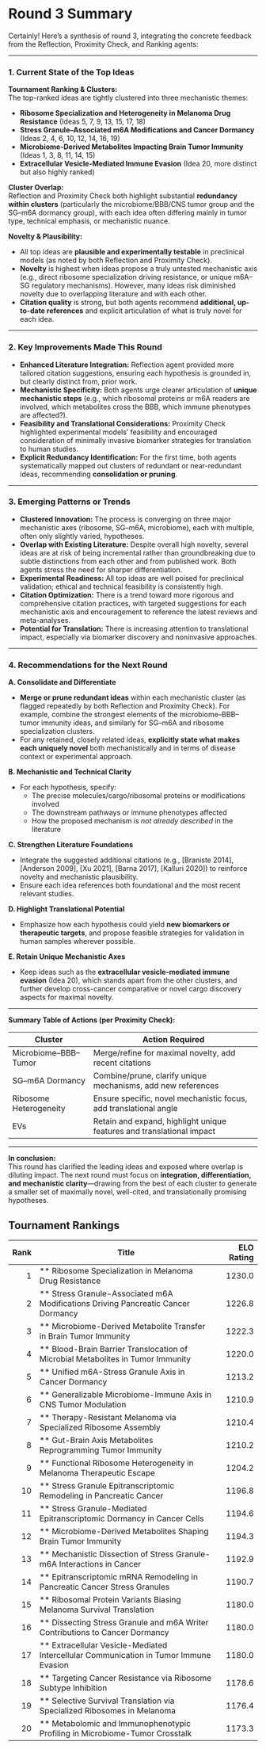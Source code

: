 # Round 3 Summary

Certainly! Here’s a synthesis of round 3, integrating the concrete feedback from the Reflection, Proximity Check, and Ranking agents:

---

### 1. **Current State of the Top Ideas**

**Tournament Ranking & Clusters:**  
The top-ranked ideas are tightly clustered into three mechanistic themes:
- **Ribosome Specialization and Heterogeneity in Melanoma Drug Resistance** (Ideas 5, 7, 9, 13, 15, 17, 18)
- **Stress Granule–Associated m6A Modifications and Cancer Dormancy** (Ideas 2, 4, 6, 10, 12, 14, 16, 19)
- **Microbiome-Derived Metabolites Impacting Brain Tumor Immunity** (Ideas 1, 3, 8, 11, 14, 15)
- **Extracellular Vesicle-Mediated Immune Evasion** (Idea 20, more distinct but also highly ranked)

**Cluster Overlap:**  
Reflection and Proximity Check both highlight substantial **redundancy within clusters** (particularly the microbiome/BBB/CNS tumor group and the SG–m6A dormancy group), with each idea often differing mainly in tumor type, technical emphasis, or mechanistic nuance.

**Novelty & Plausibility:**  
- All top ideas are **plausible and experimentally testable** in preclinical models (as noted by both Reflection and Proximity Check).
- **Novelty** is highest when ideas propose a truly untested mechanistic axis (e.g., direct ribosome specialization driving resistance, or unique m6A–SG regulatory mechanisms). However, many ideas risk diminished novelty due to overlapping literature and with each other.
- **Citation quality** is strong, but both agents recommend **additional, up-to-date references** and explicit articulation of what is truly novel for each idea.

---

### 2. **Key Improvements Made This Round**

- **Enhanced Literature Integration:** Reflection agent provided more tailored citation suggestions, ensuring each hypothesis is grounded in, but clearly distinct from, prior work.
- **Mechanistic Specificity:** Both agents urge clearer articulation of **unique mechanistic steps** (e.g., which ribosomal proteins or m6A readers are involved, which metabolites cross the BBB, which immune phenotypes are affected?).
- **Feasibility and Translational Considerations:** Proximity Check highlighted experimental models’ feasibility and encouraged consideration of minimally invasive biomarker strategies for translation to human studies.
- **Explicit Redundancy Identification:** For the first time, both agents systematically mapped out clusters of redundant or near-redundant ideas, recommending **consolidation or pruning**.

---

### 3. **Emerging Patterns or Trends**

- **Clustered Innovation:** The process is converging on three major mechanistic axes (ribosome, SG–m6A, microbiome), each with multiple, often only slightly varied, hypotheses.
- **Overlap with Existing Literature:** Despite overall high novelty, several ideas are at risk of being incremental rather than groundbreaking due to subtle distinctions from each other and from published work. Both agents stress the need for sharper differentiation.
- **Experimental Readiness:** All top ideas are well poised for preclinical validation; ethical and technical feasibility is consistently high.
- **Citation Optimization:** There is a trend toward more rigorous and comprehensive citation practices, with targeted suggestions for each mechanistic axis and encouragement to reference the latest reviews and meta-analyses.
- **Potential for Translation:** There is increasing attention to translational impact, especially via biomarker discovery and noninvasive approaches.

---

### 4. **Recommendations for the Next Round**

**A. Consolidate and Differentiate**
- **Merge or prune redundant ideas** within each mechanistic cluster (as flagged repeatedly by both Reflection and Proximity Check). For example, combine the strongest elements of the microbiome–BBB–tumor immunity ideas, and similarly for SG–m6A and ribosome specialization clusters.
- For any retained, closely related ideas, **explicitly state what makes each uniquely novel** both mechanistically and in terms of disease context or experimental approach.

**B. Mechanistic and Technical Clarity**
- For each hypothesis, specify:
  - The precise molecules/cargo/ribosomal proteins or modifications involved
  - The downstream pathways or immune phenotypes affected
  - How the proposed mechanism is *not already described* in the literature

**C. Strengthen Literature Foundations**
- Integrate the suggested additional citations (e.g., [Braniste 2014], [Anderson 2009], [Xu 2021], [Barna 2017], [Kalluri 2020]) to reinforce novelty and mechanistic plausibility.
- Ensure each idea references both foundational and the most recent relevant studies.

**D. Highlight Translational Potential**
- Emphasize how each hypothesis could yield **new biomarkers or therapeutic targets**, and propose feasible strategies for validation in human samples wherever possible.

**E. Retain Unique Mechanistic Axes**
- Keep ideas such as the **extracellular vesicle-mediated immune evasion** (Idea 20), which stands apart from the other clusters, and further develop cross-cancer comparative or novel cargo discovery aspects for maximal novelty.

---

**Summary Table of Actions (per Proximity Check):**

| Cluster       | Action Required                            |
|---------------|--------------------------------------------|
| Microbiome–BBB–Tumor | Merge/refine for maximal novelty, add recent citations |
| SG–m6A Dormancy      | Combine/prune, clarify unique mechanisms, add new references |
| Ribosome Heterogeneity | Ensure specific, novel mechanistic focus, add translational angle |
| EVs                   | Retain and expand, highlight unique features and translational impact |

---

**In conclusion:**  
This round has clarified the leading ideas and exposed where overlap is diluting impact. The next round must focus on **integration, differentiation, and mechanistic clarity**—drawing from the best of each cluster to generate a smaller set of maximally novel, well-cited, and translationally promising hypotheses.

## Tournament Rankings

| Rank | Title | ELO Rating |
|---:|---|---:|
| 1 | ** Ribosome Specialization in Melanoma Drug Resistance | 1230.0 |
| 2 | ** Stress Granule-Associated m6A Modifications Driving Pancreatic Cancer Dormancy | 1226.8 |
| 3 | ** Microbiome-Derived Metabolite Transfer in Brain Tumor Immunity | 1222.3 |
| 4 | ** Blood-Brain Barrier Translocation of Microbial Metabolites in Tumor Immunity | 1220.0 |
| 5 | ** Unified m6A-Stress Granule Axis in Cancer Dormancy | 1213.2 |
| 6 | ** Generalizable Microbiome-Immune Axis in CNS Tumor Modulation | 1210.9 |
| 7 | ** Therapy-Resistant Melanoma via Specialized Ribosome Assembly | 1210.4 |
| 8 | ** Gut-Brain Axis Metabolites Reprogramming Tumor Immunity | 1210.2 |
| 9 | ** Functional Ribosome Heterogeneity in Melanoma Therapeutic Escape | 1204.2 |
| 10 | ** Stress Granule Epitranscriptomic Remodeling in Pancreatic Cancer | 1196.8 |
| 11 | ** Stress Granule-Mediated Epitranscriptomic Dormancy in Cancer Cells | 1194.6 |
| 12 | ** Microbiome-Derived Metabolites Shaping Brain Tumor Immunity | 1194.3 |
| 13 | ** Mechanistic Dissection of Stress Granule-m6A Interactions in Cancer | 1192.9 |
| 14 | ** Epitranscriptomic mRNA Remodeling in Pancreatic Cancer Stress Granules | 1190.7 |
| 15 | ** Ribosomal Protein Variants Biasing Melanoma Survival Translation | 1180.0 |
| 16 | ** Dissecting Stress Granule and m6A Writer Contributions to Cancer Dormancy | 1180.0 |
| 17 | ** Extracellular Vesicle-Mediated Intercellular Communication in Tumor Immune Evasion | 1180.0 |
| 18 | ** Targeting Cancer Resistance via Ribosome Subtype Inhibition | 1178.6 |
| 19 | ** Selective Survival Translation via Specialized Ribosomes in Melanoma | 1176.4 |
| 20 | ** Metabolomic and Immunophenotypic Profiling in Microbiome-Tumor Crosstalk | 1173.3 |
